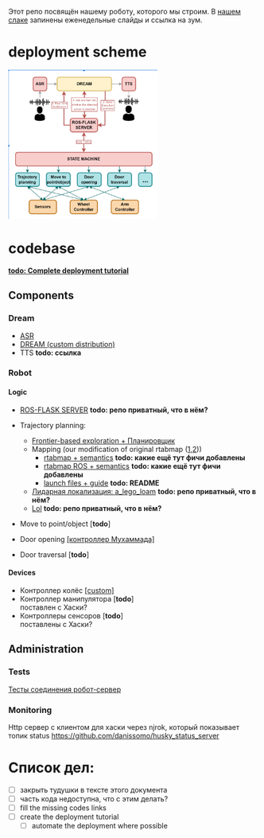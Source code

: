 Этот репо посвящён нашему роботу, которого мы строим. В [нашем слаке](https://deeppavlov.slack.com/archives/C02J4CZ37GF) запинены еженедельные слайды и ссылка на зум.


# deployment scheme
<img src="deployment.png" width="300" />

# codebase

[**todo: Complete deployment tutorial**]()

## Components
### Dream
- [ASR](https://github.com/Petilia/const_voice_flow)
- [DREAM (custom distribution)](https://github.com/Petilia/dream/tree/dream_robot)
- TTS **todo: ссылка**


### Robot
#### Logic
- [ROS-FLASK SERVER](https://github.com/linukc/strategic_node) **todo: репо приватный, что в нём?**

- Trajectory planning: 
  - [Frontier-based exploration + Планировщик](https://github.com/alstar8/Husky_ddppo)
  - Mapping (our modification of original rtabmap ([1](https://github.com/introlab/rtabmap),[2](https://github.com/introlab/rtabmap_ros)))
      - [rtabmap + semantics](https://github.com/andrey1908/rtabmap) **todo: какие ещё тут фичи добавлены**
      - [rtabmap ROS + semantics](https://github.com/andrey1908/rtabmap_ros) **todo: какие ещё тут фичи добавлены**
      - [launch files + guide](https://github.com/andrey1908/rtabmap_example) **todo: README**
  - [Лидарная локализация: a_lego_loam](https://gitlab.com/sdbcs-nio3/itl_mipt/slam/alg/a_lego_loam) **todo: репо приватный, что в нём?**
  - [Lol](https://gitlab.com/sdbcs-nio3/itl_mipt/slam/alg/lol) **todo: репо приватный, что в нём?**
- Move to point/object [**todo**]
- Door opening [[контроллер Мухаммада]](https://github.com/MuhammadAlhaddad/door_operations)
- Door traversal  [**todo**]

#### Devices
- Контроллер колёс [[custom]](https://github.com/andrey1908/strl_robotics)
- Контроллер манипулятора [**todo**]\
   поставлен c Хаски?
- Контроллеры сенсоров [**todo**]\
   поставлены c Хаски?

## Administration
### Tests
[Тесты соединения робот-сервер](https://github.com/danissomo/robot-server-connection-test/)

### Monitoring
Http сервер с клиентом для хаски через njrok, который показывает топик status
https://github.com/danissomo/husky_status_server

# Список дел:
- [ ] закрыть тудушки в тексте этого документа
- [ ] часть кода недоступна, что с этим делать?
- [ ] fill the missing codes links
- [ ] create the deployment tutorial
  - [ ] automate the deployment where possible
